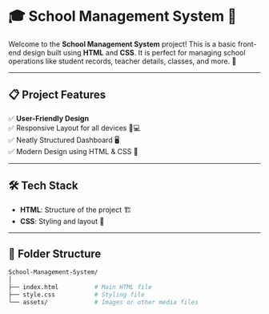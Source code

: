 # 🎓 School Management System 🌟

Welcome to the **School Management System** project! This is a basic front-end design built using **HTML** and **CSS**. It is perfect for managing school operations like student records, teacher details, classes, and more. 🏫

---

## 📋 **Project Features**

✅ **User-Friendly Design**  
✅ Responsive Layout for all devices 📱💻  
✅ Neatly Structured Dashboard 🖥️  
✅ Modern Design using HTML & CSS 🎨  

---

## 🛠️ **Tech Stack**

- **HTML**: Structure of the project 🏗️  
- **CSS**: Styling and layout 🎨  

---

## 📂 **Folder Structure**

```bash
School-Management-System/
│
├── index.html          # Main HTML file
├── style.css           # Styling file
└── assets/             # Images or other media files
